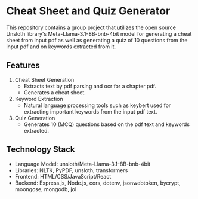 # Cheat Sheet and Quiz Generator

This repository contains a group project that utilizes the open source Unsloth library's Meta-Llama-3.1-8B-bnb-4bit model for generating a cheat sheet from input pdf as well as generating a quiz of 10 questions from the input pdf and on keywords extracted from it.

## Features
1) Cheat Sheet Generation
   * Extracts text by pdf parsing and ocr for a chapter pdf.
   * Generates a cheat sheet.
2) Keyword Extraction
   * Natural language processing tools such as keybert used for extracting important keywords from      the input pdf text.
3) Quiz Generation
   * Generates 10 (MCQ) questions based on the pdf text and keywords extracted.

  ## Technology Stack
  * Language Model: unsloth/Meta-Llama-3.1-8B-bnb-4bit
  * Libraries: NLTK, PyPDF, unsloth, transformers
  * Frontend: HTML/CSS/JavaScript/React
  * Backend: Express.js, Node.js, cors, dotenv, jsonwebtoken, bycrypt, moongose, mongodb, joi
